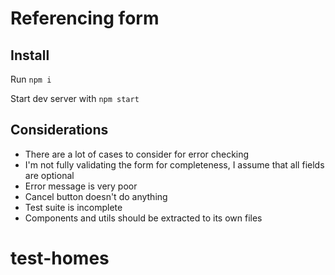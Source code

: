 # Referencing form 

## Install

Run `npm i`  

Start dev server with `npm start`  


## Considerations

- There are a lot of cases to consider for error checking
- I'm not fully validating the form for completeness, I assume that all fields are optional
- Error message is very poor
- Cancel button doesn't do anything
- Test suite is incomplete
- Components and utils should be extracted to its own files
# test-homes
